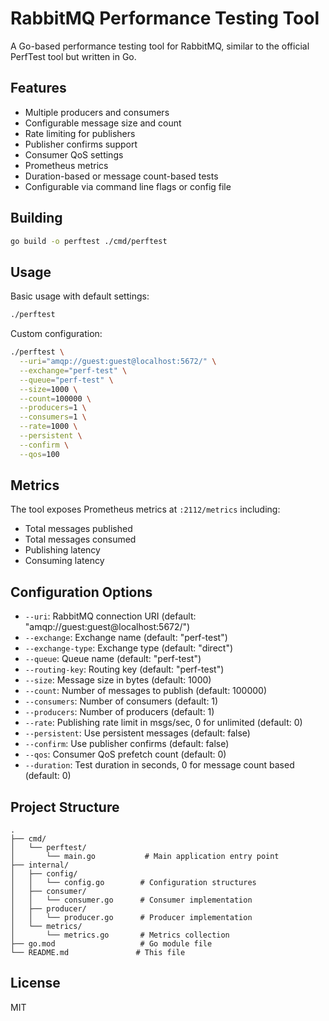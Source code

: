 # RabbitMQ Performance Testing Tool

A Go-based performance testing tool for RabbitMQ, similar to the official PerfTest tool but written in Go.

## Features

- Multiple producers and consumers
- Configurable message size and count
- Rate limiting for publishers
- Publisher confirms support
- Consumer QoS settings
- Prometheus metrics
- Duration-based or message count-based tests
- Configurable via command line flags or config file

## Building

```bash
go build -o perftest ./cmd/perftest
```

## Usage

Basic usage with default settings:

```bash
./perftest
```

Custom configuration:

```bash
./perftest \
  --uri="amqp://guest:guest@localhost:5672/" \
  --exchange="perf-test" \
  --queue="perf-test" \
  --size=1000 \
  --count=100000 \
  --producers=1 \
  --consumers=1 \
  --rate=1000 \
  --persistent \
  --confirm \
  --qos=100
```

## Metrics

The tool exposes Prometheus metrics at `:2112/metrics` including:

- Total messages published
- Total messages consumed
- Publishing latency
- Consuming latency

## Configuration Options

- `--uri`: RabbitMQ connection URI (default: "amqp://guest:guest@localhost:5672/")
- `--exchange`: Exchange name (default: "perf-test")
- `--exchange-type`: Exchange type (default: "direct")
- `--queue`: Queue name (default: "perf-test")
- `--routing-key`: Routing key (default: "perf-test")
- `--size`: Message size in bytes (default: 1000)
- `--count`: Number of messages to publish (default: 100000)
- `--consumers`: Number of consumers (default: 1)
- `--producers`: Number of producers (default: 1)
- `--rate`: Publishing rate limit in msgs/sec, 0 for unlimited (default: 0)
- `--persistent`: Use persistent messages (default: false)
- `--confirm`: Use publisher confirms (default: false)
- `--qos`: Consumer QoS prefetch count (default: 0)
- `--duration`: Test duration in seconds, 0 for message count based (default: 0)

## Project Structure

```
.
├── cmd/
│   └── perftest/
│       └── main.go           # Main application entry point
├── internal/
│   ├── config/
│   │   └── config.go        # Configuration structures
│   ├── consumer/
│   │   └── consumer.go      # Consumer implementation
│   ├── producer/
│   │   └── producer.go      # Producer implementation
│   └── metrics/
│       └── metrics.go       # Metrics collection
├── go.mod                   # Go module file
└── README.md               # This file
```

## License

MIT 